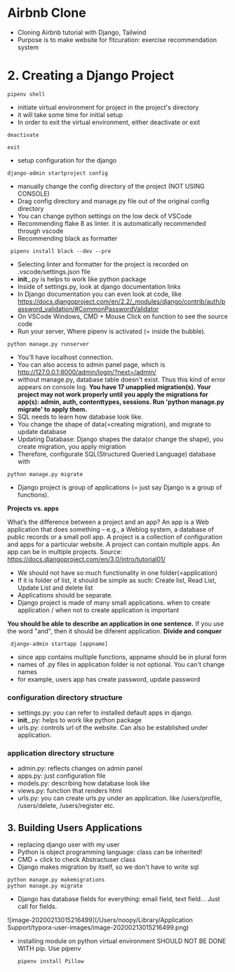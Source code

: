 # Airbnb Clone

- Cloning Airbnb tutorial with Django, Tailwind
- Purpose is to make website for fitcuration: exercise recommendation system

# 2. Creating a Django Project

```shell
pipenv shell
```

- initiate virtual environment for project in the project's directory
- it will take some time for initial setup 
- In order to exit the virtual environment, either deactivate or exit

```shell
deactivate
```

```
exit
```

- setup configuration for the django

```shell
django-admin startproject config
```
- manually change the config directory of the project (NOT USING CONSOLE)
- Drag config directory and manage.py file out of the original config directory
- You can change python settings on the low deck of VSCode
- Recommending flake 8 as linter. it is automatically recommended through vscode 
- Recommending black as formatter

```shell
 pipenv install black --dev --pre
```

- Selecting linter and formatter for the project is recorded on .vscode/settings.json file
- __init___.py is helps to work like python package
- Inside of settings.py, look at django documentation links
- In Django documentation you can even look at code, like https://docs.djangoproject.com/en/2.2/_modules/django/contrib/auth/password_validation/#CommonPasswordValidator
- On VSCode Windows, CMD + Mouse Click on function to see the source code 
- Run your server, Where pipenv is activated (= inside the bubble).

```shell
python manage.py runserver
```

- You'll have localhost connection.
- You can also access to admin panel page, which is  http://127.0.0.1:8000/admin/login/?next=/admin/
- without manage.py, database table doesn't exist. Thus this kind of error appears on console log. 
**You have 17 unapplied migration(s). Your project may not work properly until you apply the migrations for app(s): admin, auth, contenttypes, sessions. Run 'python manage.py migrate' to apply them.**
- SQL needs to learn how database look like. 
- You change the shape of data(=creating migration), and migrate to update database
- Updating Database: Django shapes the data(or change the shape), you create migration, you apply migration
- Therefore, configurate SQL(Structured Queried Language) database with 

```shell
python manage.py migrate
```

- Django project is group of applications (= just say Django is a group of functions).

**Projects vs. apps**

What’s the difference between a project and an app? An app is a Web application that does something – e.g., a Weblog system, a database of public records or a small poll app. A project is a collection of configuration and apps for a particular website. A project can contain multiple apps. An app can be in multiple projects.
Source: https://docs.djangoproject.com/en/3.0/intro/tutorial01/

- We should not have so much functionality in one folder(=application)
- If it is folder of list, it should be simple as such: Create list, Read List, Update List and delete list 
- Applications should be separate. 
- Django project is made of many small applications. when to create application / when not to create application is important

**You should be able to describe an application in one sentence.** If you use the word "and", then it should be diferent application. **Divide and conquer**

```shell
 django-admin startapp [appname]
```
- since app contains multiple functions, appname should be in plural form
- names of .py files in application folder is not optional. You can't change names
- for example, users app has create password, update password

### configuration directory structure
- settings.py: you can refer to installed default apps in django.
- __init___.py:  helps to work like python package
- urls.py: controls url of the website. Can also be established under application. 

### application directory structure

- admin.py: reflects changes on admin panel
- apps.py: just configuration file
- models.py: describing how database look like
- views.py: function that renders html
- urls.py: you can create urls.py under an application.
like /users/profile, /users/delete, /users/register etc.

## 3. Building Users Applications

- replacing django user with my user
- Python is object programming language: class can be inherited!
- CMD + click to check Abstractuser class
- Django makes migration by itself, so we don't have to write sql

```shell
python manage.py makemigrations
python manage.py migrate
```

- Django has database fields for everything: email field, text field... Just call for fields. 

![image-20200213015216499](/Users/noopy/Library/Application Support/typora-user-images/image-20200213015216499.png)

- installing module on python virtual environment SHOULD NOT BE DONE WITH pip. 
  Use pipenv

  ``` shell
  pipenv install Pillow
  ```

  

